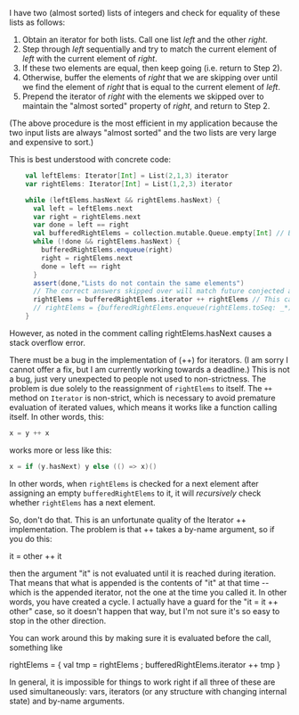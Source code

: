 I have two (almost sorted) lists of integers and check for equality of these lists as follows:
  1) Obtain an iterator for both lists. Call one list _left_ and the other _right_.
  2) Step through _left_ sequentially and try to match the current element of _left_ with the current element of _right_.
  3) If these two elements are equal, then keep going (i.e. return to Step 2).
  4) Otherwise, buffer the elements of _right_ that we are skipping over until we find the element of _right_ that is equal to the current element of _left_.
  5) Prepend the iterator of _right_ with the elements we skipped over to maintain the "almost sorted" property of _right_, and return to Step 2.

(The above procedure is the most efficient in my application because the two input lists are always "almost sorted" and the two lists are very large and expensive to sort.)

This is best understood with concrete code:
```scala
    val leftElems: Iterator[Int] = List(2,1,3) iterator
    var rightElems: Iterator[Int] = List(1,2,3) iterator

    while (leftElems.hasNext && rightElems.hasNext) {
      val left = leftElems.next
      var right = rightElems.next
      var done = left == right
      val bufferedRightElems = collection.mutable.Queue.empty[Int] // Buffer skipped over integers
      while (!done && rightElems.hasNext) {
        bufferedRightElems.enqueue(right)
        right = rightElems.next
        done = left == right
      }
      assert(done,"Lists do not contain the same elements")
      // The correct answers skipped over will match future conjected answers (assuming the conjected rewriting is correct) since the ordering of clauses is not strict
      rightElems = bufferedRightElems.iterator ++ rightElems // This causes stack overflow on next call to hasNext
      // rightElems = {bufferedRightElems.enqueue(rightElems.toSeq: _*); bufferedRightElems.iterator} // This works
    }
```
However, as noted in the comment calling rightElems.hasNext causes a stack overflow error.

There must be a bug in the implementation of (++) for iterators. (I am sorry I cannot offer a fix, but I am currently working towards a deadline.)
This is not a bug, just very unexpected to people not used to non-strictness. The problem is due solely to the reassignment of `rightElems` to itself. The `++` method on `Iterator` is non-strict, which is necessary to avoid premature evaluation of iterated values, which means it works like a function calling itself. In other words, this:

```scala
x = y ++ x
```

works more or less like this:

```scala
x = if (y.hasNext) y else (() => x)()
```

In other words, when `rightElems` is checked for a next element after assigning an empty `bufferedRightElems` to it, it will *recursively* check whether `rightElems` has a next element.

So, don't do that.
This is an unfortunate quality of the Iterator ++ implementation.  The problem is that ++ takes a by-name argument, so if you do this:

  it = other ++ it

then the argument "it" is not evaluated until it is reached during iteration.  That means that what is appended is the contents of "it" at that time -- which is the appended iterator, not the one at the time you called it.  In other words, you have created a cycle.  I actually have a guard for the "it = it ++ other" case, so it doesn't happen that way, but I'm not sure it's so easy to stop in the other direction.

You can work around this by making sure it is evaluated before the call, something like

  rightElems = { val tmp = rightElems ; bufferedRightElems.iterator ++ tmp }

In general, it is impossible for things to work right if all three of these are used simultaneously: vars, iterators (or any structure with changing internal state) and by-name arguments.
